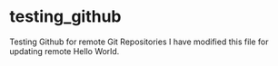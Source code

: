 # testing_github
Testing Github for remote Git Repositories
I have modified this file for updating remote
Hello World.
